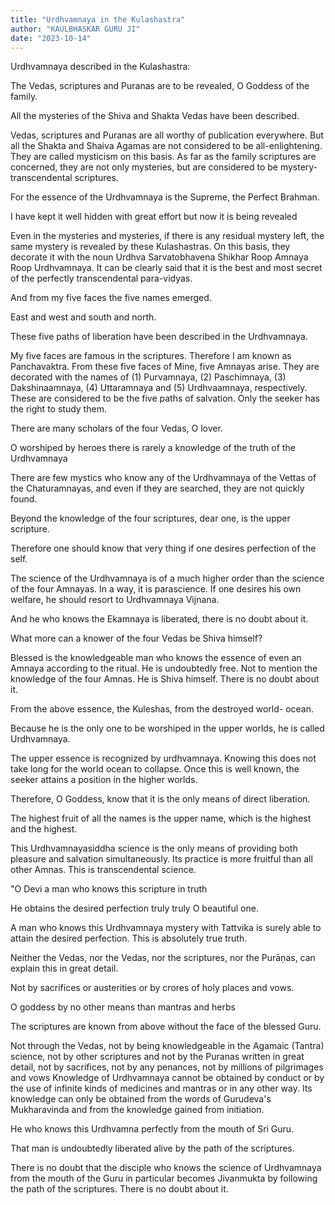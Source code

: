 ```yaml
---
title: "Urdhvamnaya in the Kulashastra"
author: "KAULBHASKAR GURU JI"
date: "2023-10-14"
---
```


Urdhvamnaya described in the Kulashastra:

The Vedas, scriptures and Puranas are to be revealed, O Goddess of the family.

All the mysteries of the Shiva and Shakta Vedas have been described.

Vedas, scriptures and Puranas are all worthy of publication everywhere. But all the Shakta and Shaiva Agamas are not considered to be all-enlightening. They are called mysticism on this basis. As far as the family scriptures are concerned, they are not only mysteries, but are considered to be mystery-transcendental scriptures.

For the essence of the Urdhvamnaya is the Supreme, the Perfect Brahman.

I have kept it well hidden with great effort but now it is being revealed

Even in the mysteries and mysteries, if there is any residual mystery left, the same mystery is revealed by these Kulashastras. On this basis, they decorate it with the noun Urdhva Sarvatobhavena Shikhar Roop Amnaya Roop Urdhvamnaya. It can be clearly said that it is the best and most secret of the perfectly transcendental para-vidyas.

And from my five faces the five names emerged.

East and west and south and north.

These five paths of liberation have been described in the Urdhvamnaya.

My five faces are famous in the scriptures. Therefore I am known as Panchavaktra. From these five faces of Mine, five Amnayas arise. They are decorated with the names of (1) Purvamnaya, (2) Paschimnaya, (3) Dakshinaamnaya, (4) Uttaramnaya and (5) Urdhvaamnaya, respectively. These are considered to be the five paths of salvation. Only the seeker has the right to study them.

There are many scholars of the four Vedas, O lover.

O worshiped by heroes there is rarely a knowledge of the truth of the Urdhvamnaya

There are few mystics who know any of the Urdhvamnaya of the Vettas of the Chaturamnayas, and even if they are searched, they are not quickly found.

Beyond the knowledge of the four scriptures, dear one, is the upper scripture.

Therefore one should know that very thing if one desires perfection of the self.

The science of the Urdhvamnaya is of a much higher order than the science of the four Amnayas. In a way, it is parascience. If one desires his own welfare, he should resort to Urdhvamnaya Vijnana.

And he who knows the Ekamnaya is liberated, there is no doubt about it.

What more can a knower of the four Vedas be Shiva himself?

Blessed is the knowledgeable man who knows the essence of even an Amnaya according to the ritual. He is undoubtedly free. Not to mention the knowledge of the four Amnas. He is Shiva himself. There is no doubt about it.

From the above essence, the Kuleshas, from the destroyed world- ocean.

Because he is the only one to be worshiped in the upper worlds, he is called Urdhvamnaya.

The upper essence is recognized by urdhvamnaya. Knowing this does not take long for the world ocean to collapse. Once this is well known, the seeker attains a position in the higher worlds.

Therefore, O Goddess, know that it is the only means of direct liberation.

The highest fruit of all the names is the upper name, which is the highest and the highest.

This Urdhvamnayasiddha science is the only means of providing both pleasure and salvation simultaneously. Its practice is more fruitful than all other Amnas. This is transcendental science.

"O Devi a man who knows this scripture in truth

He obtains the desired perfection truly truly O beautiful one.

A man who knows this Urdhvamnaya mystery with Tattvika is surely able to attain the desired perfection. This is absolutely true truth.

Neither the Vedas, nor the Vedas, nor the scriptures, nor the Purāṇas, can explain this in great detail.

Not by sacrifices or austerities or by crores of holy places and vows.

O goddess by no other means than mantras and herbs

The scriptures are known from above without the face of the blessed Guru.

Not through the Vedas, not by being knowledgeable in the Agamaic (Tantra) science, not by other scriptures and not by the Puranas written in great detail, not by sacrifices, not by any penances, not by millions of pilgrimages and vows Knowledge of Urdhvamnaya cannot be obtained by conduct or by the use of infinite kinds of medicines and mantras or in any other way. Its knowledge can only be obtained from the words of Gurudeva's Mukharavinda and from the knowledge gained from initiation.

He who knows this Urdhvamna perfectly from the mouth of Sri Guru.

That man is undoubtedly liberated alive by the path of the scriptures.

There is no doubt that the disciple who knows the science of Urdhvamnaya from the mouth of the Guru in particular becomes Jivanmukta by following the path of the scriptures. There is no doubt about it.
